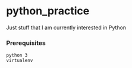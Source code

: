 # python_practice
Just stuff that I am currently interested in Python

### Prerequisites
```
python 3
virtualenv
```
